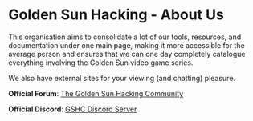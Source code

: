 # Golden Sun Hacking - About Us
This organisation aims to consolidate a lot of our tools, resources, and documentation under one main page, making it more accessible for the average person and ensures that we can one day completely catalogue everything involving the Golden Sun video game series. 

We also have external sites for your viewing (and chatting) pleasure.

<b>Official Forum</b>: <a href="http://forum.goldensunhacking.net/index.php">The Golden Sun Hacking Community</a>

<b>Official Discord</b>: <a href="https://discord.gg/4EWvPAAnyT">GSHC Discord Server</a>
